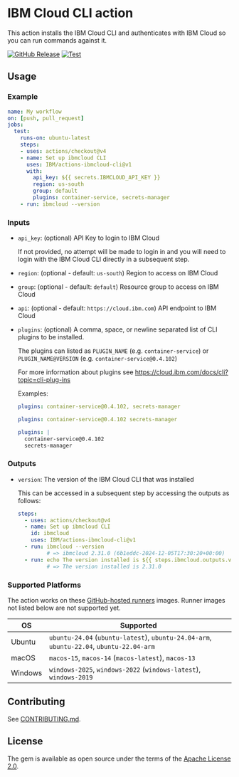 # IBM Cloud CLI action

This action installs the IBM Cloud CLI and authenticates with IBM Cloud so you can run commands against it.

[![GitHub Release](https://img.shields.io/github/v/release/IBM/actions-ibmcloud-cli)](https://github.com/IBM/actions-ibmcloud-cli/releases)
[![Test](https://github.com/IBM/actions-ibmcloud-cli/actions/workflows/test.yml/badge.svg?branch=master)](https://github.com/IBM/actions-ibmcloud-cli/actions/workflows/test.yml?query=branch%3Amaster)

## Usage

### Example

```yaml
name: My workflow
on: [push, pull_request]
jobs:
  test:
    runs-on: ubuntu-latest
    steps:
    - uses: actions/checkout@v4
    - name: Set up ibmcloud CLI
      uses: IBM/actions-ibmcloud-cli@v1
      with:
        api_key: ${{ secrets.IBMCLOUD_API_KEY }}
        region: us-south
        group: default
        plugins: container-service, secrets-manager
    - run: ibmcloud --version
```

### Inputs

- `api_key`: (optional) API Key to login to IBM Cloud

  If not provided, no attempt will be made to login in and you will need to login with the IBM Cloud CLI directly in a subsequent step.

- `region`: (optional - default: `us-south`) Region to access on IBM Cloud

- `group`: (optional - default: `default`) Resource group to access on IBM Cloud

- `api`: (optional - default: `https://cloud.ibm.com`) API endpoint to IBM Cloud

- `plugins`: (optional) A comma, space, or newline separated list of CLI plugins to be installed.

  The plugins can listed as `PLUGIN_NAME` (e.g. `container-service`) or `PLUGIN_NAME@VERSION` (e.g. `container-service@0.4.102`)

  For more information about plugins see https://cloud.ibm.com/docs/cli?topic=cli-plug-ins

  Examples:

  ```yaml
  plugins: container-service@0.4.102, secrets-manager
  ```
  ```yaml
  plugins: container-service@0.4.102 secrets-manager
  ```
  ```yaml
  plugins: |
    container-service@0.4.102
    secrets-manager
  ```

### Outputs

- `version`: The version of the IBM Cloud CLI that was installed

  This can be accessed in a subsequent step by accessing the outputs as follows:

  ```yaml
  steps:
    - uses: actions/checkout@v4
    - name: Set up ibmcloud CLI
      id: ibmcloud
      uses: IBM/actions-ibmcloud-cli@v1
    - run: ibmcloud --version
           # => ibmcloud 2.31.0 (6b1eddc-2024-12-05T17:30:20+00:00)
    - run: echo The version installed is ${{ steps.ibmcloud.outputs.version }}
           # => The version installed is 2.31.0
  ```

### Supported Platforms

The action works on these [GitHub-hosted runners](https://docs.github.com/en/actions/using-github-hosted-runners/about-github-hosted-runners/about-github-hosted-runners#supported-runners-and-hardware-resources) images. Runner images not listed below are not supported yet.

| OS      | Supported        |
| ------- | ---------------- |
| Ubuntu  | `ubuntu-24.04` (`ubuntu-latest`), `ubuntu-24.04-arm`, `ubuntu-22.04`, `ubuntu-22.04-arm` |
| macOS   | `macos-15`, `macos-14` (`macos-latest`), `macos-13` |
| Windows | `windows-2025`, `windows-2022` (`windows-latest`), `windows-2019` |

## Contributing

See [CONTRIBUTING.md](./CONTRIBUTING.md).

## License

The gem is available as open source under the terms of the [Apache License 2.0](http://www.apache.org/licenses/LICENSE-2.0).
